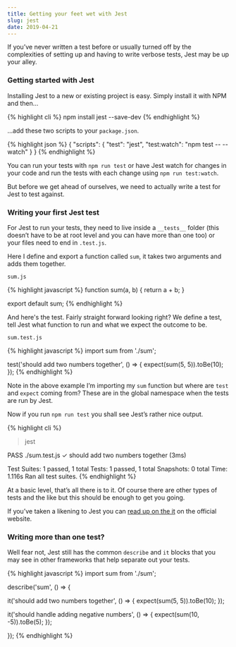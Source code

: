 ```yaml
---
title: Getting your feet wet with Jest
slug: jest
date: 2019-04-21
---
```


If you’ve never written a test before or usually turned off by the complexities
of setting up and having to write verbose tests, Jest may be up your alley.

### Getting started with Jest

Installing Jest to a new or existing project is easy. Simply install it with
NPM and then&hellip;

{% highlight cli %}
npm install jest --save-dev
{% endhighlight %}

&hellip;add these two scripts to your `package.json`.

{% highlight json %}
{
  "scripts": {
    "test": "jest",
    "test:watch": "npm test -- --watch"
  }
}
{% endhighlight %}

You can run your tests with `npm run test` or have Jest watch for changes in
your code and run the tests with each change using `npm run test:watch`.

But before we get ahead of ourselves, we need to actually write a test for Jest
to test against.

### Writing your first Jest test

For Jest to run your tests, they need to live inside a `__tests__` folder
(this doesn’t have to be at root level and you can have more than one too) or your
files need to end in `.test.js`.

Here I define and export a function called `sum`, it takes two arguments and
adds them together.

`sum.js`

{% highlight javascript %}
function sum(a, b) {
  return a + b;
}

export default sum;
{% endhighlight %}

And here's the test. Fairly straight forward looking right? We define a test,
tell Jest what function to run and what we expect the outcome to be.

`sum.test.js`

{% highlight javascript %}
import sum from './sum';

test('should add two numbers together', () => {
  expect(sum(5, 5)).toBe(10);
});
{% endhighlight %}

Note in the above example I’m importing my `sum` function but where are `test` and
`expect` coming from? These are in the global namespace when the tests are run
by Jest.

Now if you run `npm run test` you shall see Jest’s rather nice output.

{% highlight cli %}
> jest

 PASS  ./sum.test.js
  ✓ should add two numbers together (3ms)

Test Suites: 1 passed, 1 total
Tests:       1 passed, 1 total
Snapshots:   0 total
Time:        1.116s
Ran all test suites.
{% endhighlight %}

At a basic level, that’s all there is to it. Of course there are other types
of tests and the like but this should be enough to get you going.

If you’ve taken a likening to Jest you can [read up on the it](https://facebook.github.io/jest/) on the official website.

### Writing more than one test?

Well fear not, Jest still has the common `describe` and `it` blocks that you may
see in other frameworks that help separate out your tests.

{% highlight javascript %}
import sum from './sum';

describe('sum', () => {

  it('should add two numbers together', () => {
    expect(sum(5, 5)).toBe(10);
  });

  it('should handle adding negative numbers', () => {
    expect(sum(10, -5)).toBe(5);
  });

});
{% endhighlight %}
